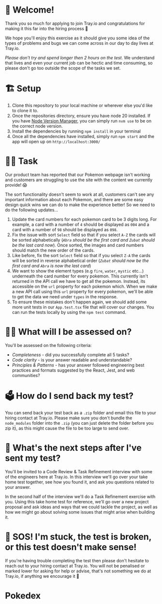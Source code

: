# 👋 Welcome!

Thank you so much for applying to join Tray.io and congratulations for making it this far into the
hiring process 🥳

We hope you'll enjoy this exercise as it should give you some idea of the types of problems and bugs we can come across in our day to day lives at Tray.io.

*Please don't try and spend longer then 2 hours on the test*. We understand that lives and even your current job can be hectic and time consuming, so please don't go too outside the scope of the tasks we set.

# 🏗️ Setup

1. Clone this repository to your local machine or wherever else you'd like to clone it to.
2. Once the repositories directory, ensure you have node 20 installed. If you have
   [Node Version Manager](https://github.com/nvm-sh/nvm), you can simply run `nvm use` to be on the
   correct node version.
3. Install the dependencies by running `npm install` in your terminal
4. Once all the dependencies have installed, simply run `npm start` and the app will open up on
   `http://localhost:3000/`

# 🧑‍💻 Task

Our product team has reported that our Pokemon webpage isn't working and customers are struggling to
use the site with the content we currently provide! 😱

The sort functionality doesn't seem to work at all, customers can't see any important information
about each Pokemon, and there are some easy design quick wins we can do to make the experience
better! So we need to do the following updates...

1. Update the card numbers for each pokemon card to be 3 digits long. For example, a card with a
   number of `4` should be displayed as `004` and a card with a number of `98` should be displayed
   as `098`.
2. Fix the issue with sort `Select` field so that if you select `A-Z` the cards will be sorted
   alphabetically (_`Abra` should be the first card and `Zubat` should be the last card now_). Once
   sorted, the images and card numbers should match the new order of the cards.
3. Like before, fix the sort `Select` field so that if you select `Z-A` the cards will be sorted in
   reverse alphabetical order (_`Zubat` should now be the first card and `Abra` is now the last
   card_)
4. We want to show the element types (e.g `fire`, `water`, `mystic` etc...) underneath the card
   number for every pokemon. This currently isn't returned in the API call we have to get all the
   pokemon. Instead, its accessible on the `url` property for each pokemon which. When we make a new
   API call using this `url` property for every pokemon, we'll be able to get the data we need under
   `types` in the response.
5. To ensure these mistakes don't happen again, we should add some more unit tests in our
   `App.test.tsx` file that will cover our changes. You can run the tests locally by using the
   `npm test` command.

# 🧑‍🏫 What will I be assessed on?

You'll be assessed on the following criteria:

- *Completeness* - did you successfully complete all 5 tasks?
- *Code clarity* - is your answer readable and understandable?
- *Principles & Patterns* - has your answer followed engineering best practices and formats suggested by the React, Jest, and web communities?

# 🗳️ How do I send back my test?
You can send back your test back as a `.zip` folder and email this file to your hiring contact at Tray.io. Please make sure you don't bundle the `node_modules` folder into the `.zip` (you can just delete the folder before you zip it), as this might cause the file to be too large to send over.

# 🤔 What's the next steps after I've sent my test?
You'll be invited to a Code Review & Task Refinement interview with some of the engineers here at Tray.io. In this interview we'll go over your take home test together, see how you found it, and ask you questions related to your answer.

In the second half of the interview we'll do a Task Refinement exercise with you. Using this take home test for reference, we'll go over a new project proposal and ask ideas and ways that we could tackle the project, as well as how we might go about solving some issues that might arise when building it.

# 🛟 SOS! I'm stuck, the test is broken, or this test doesn't make sense!

If you're having trouble completing the test then please don't hesitate to reach out to your hiring contact at Tray.io. You will not be penalised or marked lower for asking for help or advise, that's not something we do at Tray.io, if anything we encourage it 🫶
# Pokedex
